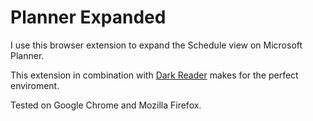 # Planner Expanded

I use this browser extension to expand the Schedule view on Microsoft Planner.

This extension in combination with [Dark Reader](https://chromewebstore.google.com/detail/dark-reader/eimadpbcbfnmbkopoojfekhnkhdbieeh?pli=1) makes for the perfect enviroment. 

Tested on Google Chrome and Mozilla Firefox.

